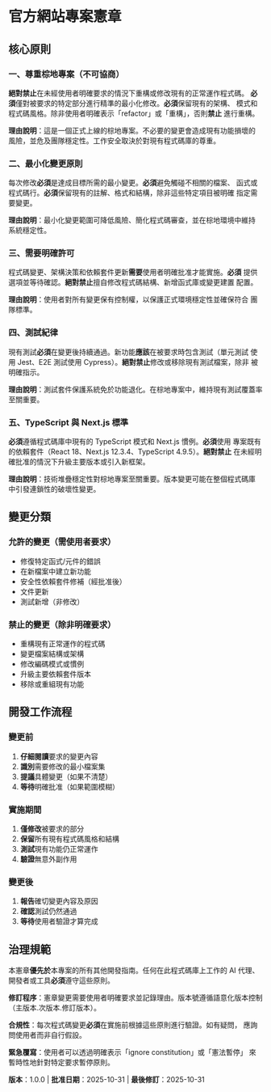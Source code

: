 <!--
同步影響報告：
- 版本：0.0.0 → 1.0.0（棕地專案初始憲章）
- 修改原則：N/A（初次建立）
- 新增章節：所有核心原則 + 治理規範
- 移除章節：N/A
- 模板狀態：⚠ 需檢查 .specify/templates/* 是否對齊
- 後續追蹤：驗證現有程式碼是否符合新憲章原則
-->

# 官方網站專案憲章

## 核心原則

### 一、尊重棕地專案（不可協商）

**絕對禁止**在未經使用者明確要求的情況下重構或修改現有的正常運作程式碼。
**必須**僅對被要求的特定部分進行精準的最小化修改。**必須**保留現有的架構、
模式和程式碼風格。除非使用者明確表示「refactor」或「重構」，否則**禁止**
進行重構。

**理由說明**：這是一個正式上線的棕地專案。不必要的變更會造成現有功能損壞的
風險，並危及團隊穩定性。工作安全取決於對現有程式碼庫的尊重。

### 二、最小化變更原則

每次修改**必須**是達成目標所需的最小變更。**必須**避免觸碰不相關的檔案、
函式或程式碼行。**必須**保留現有的註解、格式和結構，除非這些特定項目被明確
指定需要變更。

**理由說明**：最小化變更範圍可降低風險、簡化程式碼審查，並在棕地環境中維持
系統穩定性。

### 三、需要明確許可

程式碼變更、架構決策和依賴套件更新**需要**使用者明確批准才能實施。**必須**
提供選項並等待確認。**絕對禁止**擅自修改程式碼結構、新增函式庫或變更建置
配置。

**理由說明**：使用者對所有變更保有控制權，以保護正式環境穩定性並確保符合
團隊標準。

### 四、測試紀律

現有測試**必須**在變更後持續通過。新功能**應該**在被要求時包含測試（單元測試
使用 Jest、E2E 測試使用 Cypress）。**絕對禁止**修改或移除現有測試檔案，除非
被明確指示。

**理由說明**：測試套件保護系統免於功能退化。在棕地專案中，維持現有測試覆蓋率
至關重要。

### 五、TypeScript 與 Next.js 標準

**必須**遵循程式碼庫中現有的 TypeScript 模式和 Next.js 慣例。**必須**使用
專案既有的依賴套件（React 18、Next.js 12.3.4、TypeScript 4.9.5）。**絕對禁止**
在未經明確批准的情況下升級主要版本或引入新框架。

**理由說明**：技術堆疊穩定性對棕地專案至關重要。版本變更可能在整個程式碼庫
中引發連鎖性的破壞性變更。

## 變更分類

### 允許的變更（需使用者要求）
- 修復特定函式/元件的錯誤
- 在新檔案中建立新功能
- 安全性依賴套件修補（經批准後）
- 文件更新
- 測試新增（非修改）

### 禁止的變更（除非明確要求）
- 重構現有正常運作的程式碼
- 變更檔案結構或架構
- 修改編碼模式或慣例
- 升級主要依賴套件版本
- 移除或重組現有功能

## 開發工作流程

### 變更前
1. **仔細閱讀**要求的變更內容
2. **識別**需要修改的最小檔案集
3. **提議**具體變更（如果不清楚）
4. **等待**明確批准（如果範圍模糊）

### 實施期間
1. **僅修改**被要求的部分
2. **保留**所有現有程式碼風格和結構
3. **測試**現有功能仍正常運作
4. **驗證**無意外副作用

### 變更後
1. **報告**確切變更內容及原因
2. **確認**測試仍然通過
3. **等待**使用者驗證才算完成

## 治理規範

本憲章**優先於**本專案的所有其他開發指南。任何在此程式碼庫上工作的 AI 代理、
開發者或工具**必須**遵守這些原則。

**修訂程序**：憲章變更需要使用者明確要求並記錄理由。版本號遵循語意化版本控制
（主版本.次版本.修訂版本）。

**合規性**：每次程式碼變更**必須**在實施前根據這些原則進行驗證。如有疑問，
應詢問使用者而非自行假設。

**緊急覆寫**：使用者可以透過明確表示「ignore constitution」或「憲法暫停」
來暫時性地針對特定要求暫停原則。

**版本**：1.0.0 | **批准日期**：2025-10-31 | **最後修訂**：2025-10-31
